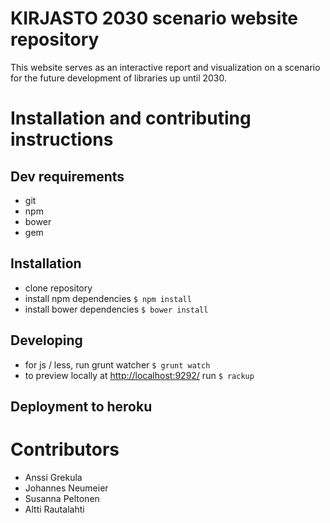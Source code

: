 # KIRJASTO 2030 scenario website repository
This website serves as an interactive report and visualization on a scenario for the future development of libraries
up until 2030.

# Installation and contributing instructions

## Dev requirements
* git
* npm
* bower
* gem

## Installation
* clone repository
* install npm dependencies `$ npm install`
* install bower dependencies `$ bower install`

## Developing
* for js / less, run grunt watcher `$ grunt watch`
* to preview locally at [http://localhost:9292/](http://localhost:9292/) run `$ rackup`

## Deployment to heroku

# Contributors
* Anssi Grekula
* Johannes Neumeier
* Susanna Peltonen
* Altti Rautalahti